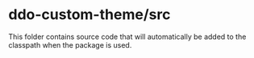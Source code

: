 # ddo-custom-theme/src

This folder contains source code that will automatically be added to the classpath when
the package is used.
